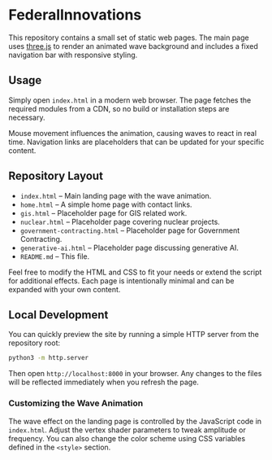 # FederalInnovations

This repository contains a small set of static web pages. The main page uses [three.js](https://threejs.org/) to render an animated wave background and includes a fixed navigation bar with responsive styling.

## Usage

Simply open `index.html` in a modern web browser. The page fetches the required modules from a CDN, so no build or installation steps are necessary.

Mouse movement influences the animation, causing waves to react in real time. Navigation links are placeholders that can be updated for your specific content.

## Repository Layout

- `index.html` – Main landing page with the wave animation.
- `home.html` – A simple home page with contact links.
- `gis.html` – Placeholder page for GIS related work.
- `nuclear.html` – Placeholder page covering nuclear projects.
- `government-contracting.html` – Placeholder page for Government Contracting.
- `generative-ai.html` – Placeholder page discussing generative AI.
- `README.md` – This file.

Feel free to modify the HTML and CSS to fit your needs or extend the script for additional effects. Each page is intentionally minimal and can be expanded with your own content.

## Local Development

You can quickly preview the site by running a simple HTTP server from the repository root:

```bash
python3 -m http.server
```

Then open `http://localhost:8000` in your browser. Any changes to the files will be reflected immediately when you refresh the page.

### Customizing the Wave Animation

The wave effect on the landing page is controlled by the JavaScript code in `index.html`. Adjust the vertex shader parameters to tweak amplitude or frequency. You can also change the color scheme using CSS variables defined in the `<style>` section.
